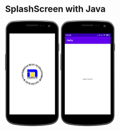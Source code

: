 # SplashScreen with Java

<img src="output_0.png" alt="Splash Screen" width=35% height=35%>

<img src="output_1.png" alt="MainActivity" width=35% height=35%>